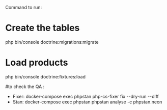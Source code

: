 Command to run: 

# Create the tables
php bin/console doctrine:migrations:migrate

# Load products
php bin/console doctrine:fixtures:load


#to check the QA : 
- Fixer: docker-compose exec phpstan php-cs-fixer fix --dry-run --diff
- Stan: docker-compose exec phpstan phpstan analyse -c phpstan.neon 